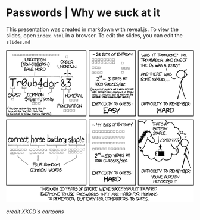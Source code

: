 # Passwords | Why we suck at it

This presentation was created in markdown with reveal.js. To view the slides, open `index.html` in a browser. To edit the slides, you can edit the `slides.md`

![](images/password_strength.png)

*credit XKCD's cartoons*